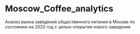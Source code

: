 # Moscow_Coffee_analytics
Анализ рынка заведений общественного питания в Москве по состоянию на 2022 год с целью открытия нового заведения
